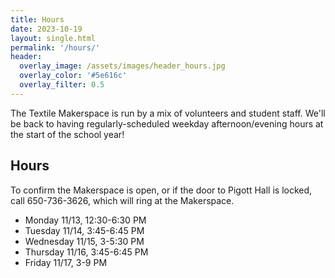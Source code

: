 ```yaml
---
title: Hours
date: 2023-10-19
layout: single.html
permalink: '/hours/'
header:
  overlay_image: /assets/images/header_hours.jpg
  overlay_color: '#5e616c'
  overlay_filter: 0.5
---
```


The Textile Makerspace is run by a mix of volunteers and student staff. We'll be back to having regularly-scheduled weekday afternoon/evening hours at the start of the school year!

## Hours

To confirm the Makerspace is open, or if the door to Pigott Hall is locked, call 650-736-3626, which will ring at the Makerspace.

- Monday 11/13, 12:30-6:30 PM
- Tuesday 11/14, 3:45-6:45 PM
- Wednesday 11/15, 3-5:30 PM
- Thursday 11/16, 3:45-6:45 PM
- Friday 11/17, 3-9 PM
